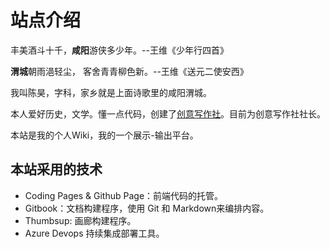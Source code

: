 # 站点介绍

丰美酒斗十千，**咸阳**游侠多少年。--王维《少年行四首》   

**渭城**朝雨浥轻尘， 客舍青青柳色新。--王维《送元二使安西》   


我叫陈昊，字科，家乡就是上面诗歌里的咸阳渭城。

本人爱好历史，文学。懂一点代码，创建了[创意写作社](https://www.creativewriting.cn/)。目前为创意写作社社长。

本站是我的个人Wiki，我的一个展示-输出平台。

## 本站采用的技术

- Coding Pages & Github Page：前端代码的托管。
- Gitbook：文档构建程序，使用 Git 和 Markdown来编排内容。
- Thumbsup: 画廊构建程序。
- Azure Devops 持续集成部署工具。
   

  

